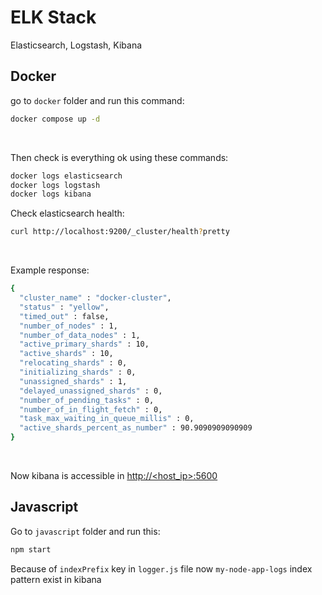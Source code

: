 # ELK Stack
Elasticsearch, Logstash, Kibana
&nbsp;

## Docker
go to `docker` folder and run this command:
```bash
docker compose up -d
```
&nbsp;

Then check is everything ok using these commands:
```bash
docker logs elasticsearch
docker logs logstash
docker logs kibana
```

Check elasticsearch health:
```bash
curl http://localhost:9200/_cluster/health?pretty
```
&nbsp;

Example response:
```bash
{
  "cluster_name" : "docker-cluster",
  "status" : "yellow",
  "timed_out" : false,
  "number_of_nodes" : 1,
  "number_of_data_nodes" : 1,
  "active_primary_shards" : 10,
  "active_shards" : 10,
  "relocating_shards" : 0,
  "initializing_shards" : 0,
  "unassigned_shards" : 1,
  "delayed_unassigned_shards" : 0,
  "number_of_pending_tasks" : 0,
  "number_of_in_flight_fetch" : 0,
  "task_max_waiting_in_queue_millis" : 0,
  "active_shards_percent_as_number" : 90.9090909090909
}
```
&nbsp;

Now kibana is accessible in [http://<host_ip>:5600](http://<host_ip>:5600)
&nbsp;

## Javascript

Go to `javascript` folder and run this:
```bash
npm start
```

Because of `indexPrefix` key in `logger.js` file now `my-node-app-logs` index pattern exist in kibana